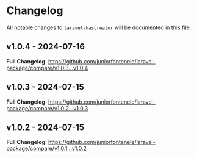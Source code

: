 # Changelog

All notable changes to `laravel-hascreator` will be documented in this file.

## v1.0.4 - 2024-07-16

**Full Changelog**: https://github.com/juniorfontenele/laravel-package/compare/v1.0.3...v1.0.4

## v1.0.3 - 2024-07-15

**Full Changelog**: https://github.com/juniorfontenele/laravel-package/compare/v1.0.2...v1.0.3

## v1.0.2 - 2024-07-15

**Full Changelog**: https://github.com/juniorfontenele/laravel-package/compare/v1.0.1...v1.0.2
